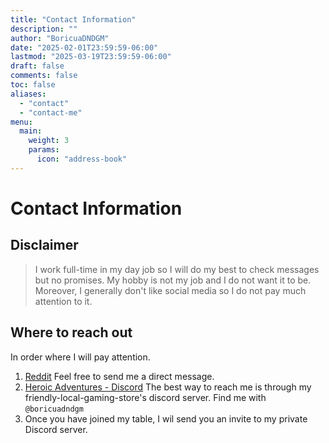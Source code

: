 ```yaml
---
title: "Contact Information"
description: ""
author: "BoricuaDNDGM"
date: "2025-02-01T23:59:59-06:00"
lastmod: "2025-03-19T23:59:59-06:00"
draft: false
comments: false
toc: false
aliases:
  - "contact"
  - "contact-me"
menu:
  main:
    weight: 3
    params:
      icon: "address-book"
---
```

# Contact Information

## Disclaimer

> I work full-time in my day job so I will do my best to check messages but no promises.
> My hobby is not my job and I do not want it to be.
> Moreover, I generally don't like social media so I do not pay much attention to it.

## Where to reach out

In order where I will pay attention.

1. [Reddit](https://www.reddit.com/user/boricuadndgm/)
  Feel free to send me a direct message.
2. [Heroic Adventures - Discord](https://linktr.ee/heroicadventures)
  The best way to reach me is through my friendly-local-gaming-store's discord server.
  Find me with `@boricuadndgm`
3. Once you have joined my table, I wil send you an invite to my private Discord server.